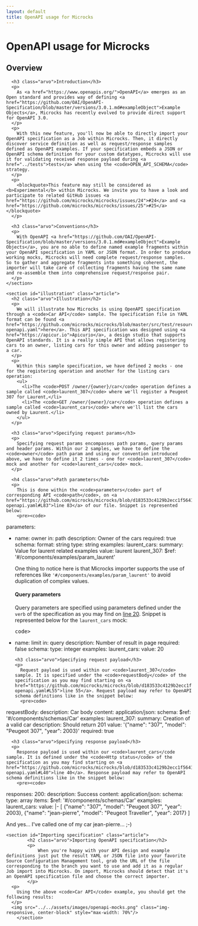 ```yaml
---
layout: default
title: OpenAPI usage for Microcks
---
```


<div class="content">
	<div class="jumbotron clearfix">
		<div class="container">
       <h1 class="page-title arvo">OpenAPI usage for Microcks</h1>
    </div>
	</div>
	<div class="container">
    <section id="intro" class="article">
			<h2 class="arvo">Overview</h2>

      <h3 class="arvo">Introduction</h3>
      <p>
        As <a href="https://www.openapis.org/">OpenAPI</a> emerges as an Open standard and provides way of defining <a href="https://github.com/OAI/OpenAPI-Specification/blob/master/versions/3.0.1.md#exampleObject">Example Objects</a>, Microcks has recently evolved to provide direct support for OpenAPI 3.0.
      </p>
      <p>
        With this new feature, you'll now be able to directly import your OpenAPI specification as a Job within Microcks. Then, it directly discover service definition as well as request/response samples defined as OpenAPI examples. If your specification embeds a JSON or OpenAPI schema definition for your custom datatypes, Microcks will use it for validating received response payload during <a href="../tests">tests</a> when using the <code>OPEN_API_SCHEMA</code> strategy.
      </p>
      <p>
        <blockquote>This feature may still be considered as <b>Experimental</b> within Microcks. We invite you to have a look and participate to related GitHub issues <a href="https://github.com/microcks/microcks/issues/24">#24</a> and <a href="https://github.com/microcks/microcks/issues/25">#25</a></blockquote>
      </p>

      <h3 class="arvo">Conventions</h3>
      <p>
        With OpenAPI <a href="https://github.com/OAI/OpenAPI-Specification/blob/master/versions/3.0.1.md#exampleObject">Example Objects</a>, you are no able to define named example fragments within your OpenAPI specification in YAML or JSON format. In order to produce working mocks, Microcks will need complete request/response samples. So to gather and aggregate fragments into something coherent, the importer will take care of collecting fragments having the same name and re-assemble them into comprehensive request/response pair.
      </p>
    </section>

    <section id="illustration" class="article">
      <h2 class="arvo">Illustration</h2>
      <p>
        We will illustrate how Microcks is using OpenAPI specification through a <code>Car API</code> sample. The specification file in YAML format can be found <a href="https://github.com/microcks/microcks/blob/master/src/test/resources/io/github/microcks/util/openapi/cars-openapi.yaml">here</a>. This API specification was designed using <a href="https://apicur.io">Apicurio</a>, a design studio that supports OpenAPI standards. It is a really simple API that allows registering cars to an owner, listing cars for this owner and adding passenger to a car.
      </p>
      <p>
        Within this sample specification, we have defined 2 mocks - one for the registering operation and another for the listing cars operation:
        <ul>
          <li>The <code>POST /owner/{owner}/car</code> operation defines a sample called <code>laurent_307</code> where we'll register a Peugeot 307 for Laurent,</li>
          <li>The <code>GET /owner/{owner}/car</code> operation defines a sample called <code>laurent_cars</code> where we'll list the cars owned by Laurent.</li>
        </ul>
      </p>

      <h3 class="arvo">Specifying request params</h3>
      <p>
        Specifying request params encompasses path params, query params and header params. Within our 2 samples, we have to define the <code>owner</code> path param and using our convention introduced above, we have to define it 2 times - one for <code>laurent_307</code> mock and another for <code>laurent_cars</code> mock.        
      </p>

      <h4 class="arvo">Path parameters</h4>
      <p>
        This is done within the <code>parameters</code> part of corresponding API <code>path</code>, on <a href="https://github.com/microcks/microcks/blob/d183533c4129b2ecc1f5641107e7f6c0d43760f7/src/test/resources/io/github/microcks/util/openapi/cars-openapi.yaml#L83">line 83</a> of our file. Snippet is represented below:
        <pre><code>
parameters:
  - name: owner
    in: path
    description: Owner of the cars
    required: true
    schema:
      format: string
      type: string
    examples:
      laurent_cars:
        summary: Value for laurent related examples
        value: laurent
      laurent_307:
        $ref: '#/components/examples/param_laurent'
        </code></p>
      </p>
      <p>
        One thing to notice here is that Microcks importer supports the use of references like <code>'#/components/examples/param_laurent'</code> to avoid duplication of complex values.
      </p>

      <h4 class="arvo">Query parameters</h4>
      <p>
        Query parameters are specified using parameters defined under the <code>verb</code> of the specification as you may find on <a href="https://github.com/microcks/microcks/blob/d183533c4129b2ecc1f5641107e7f6c0d43760f7/src/test/resources/io/github/microcks/util/openapi/cars-openapi.yaml#L20">line 20</a>. Snippet is represented below for the <code>laurent_cars</code> mock:
        <pre>code>
- name: limit
  in: query
  description: Number of result in page
  required: false
  schema:
    type: integer
  examples:
    laurent_cars:
      value: 20
        </code></pre>
      </p>

      <h3 class="arvo">Specifying request payload</h3>
      <p>
        Request payload is used within our <code>laurent_307</code> sample. It is specified under the <code>requestBody</code> of the specification as you may find starting on <a href="https://github.com/microcks/microcks/blob/d183533c4129b2ecc1f5641107e7f6c0d43760f7/src/test/resources/io/github/microcks/util/openapi/cars-openapi.yaml#L55">line 55</a>. Request payload may refer to OpenAPI schema definitions like in the snippet below:
        <pre>code>
requestBody:
  description: Car body
  content:
    application/json:
      schema:
        $ref: '#/components/schemas/Car'
      examples:
        laurent_307:
          summary: Creation of a valid car
          description: Should return 201
          value: '{"name": "307", "model": "Peugeot 307", "year": 2003}'
  required: true
        </code></pre>
      </p>

      <h3 class="arvo">Specifying response payload</h3>
      <p>
        Response payload is used within our <code>laurent_cars</code sample. It is defined under the <code>Http status</code> of the specification as you may find starting on <a href="https://github.com/microcks/microcks/blob/d183533c4129b2ecc1f5641107e7f6c0d43760f7/src/test/resources/io/github/microcks/util/openapi/cars-openapi.yaml#L40">line 40</a>. Response payload may refer to OpenAPI schema definitions like in the snippet below:
        <pre><code>
responses:
  200:
    description: Success
    content:
      application/json:
        schema:
          type: array
          items:
            $ref: '#/components/schemas/Car'
        examples:
          laurent_cars:
            value: |-
              [
                  {"name": "307", "model": "Peugeot 307", "year": 2003},
                  {"name": "jean-pierre", "model": "Peugeot Traveller", "year": 2017}
              ]
          </code></pre>
        </p>
        <p>
          And yes... I've called one of my car jean-pierre... ;-)
        </p>
    </section>

    <section id="Importing specification" class="article">
			<h2 class="arvo">Importing OpenAPI specification</h2>
			<p>
				When you're happy with your API design and example definitions just put the result YAML or JSON file into your favorite Source Configuration Management tool, grab the URL of the file corresponding to the branch you want to use and add it as a regular Job import into Microcks. On import, Microcks should detect that it's an OpenAPI specification file and choose the correct importer.
			</p>
      <p>
        Using the above <code>Car API</code> example, you should get the following results:
      </p>
      <img src="../../assets/images/openapi-mocks.png" class="img-responsive, center-block" style="max-width: 70%"/>
		</section>
  </div>
</div>
